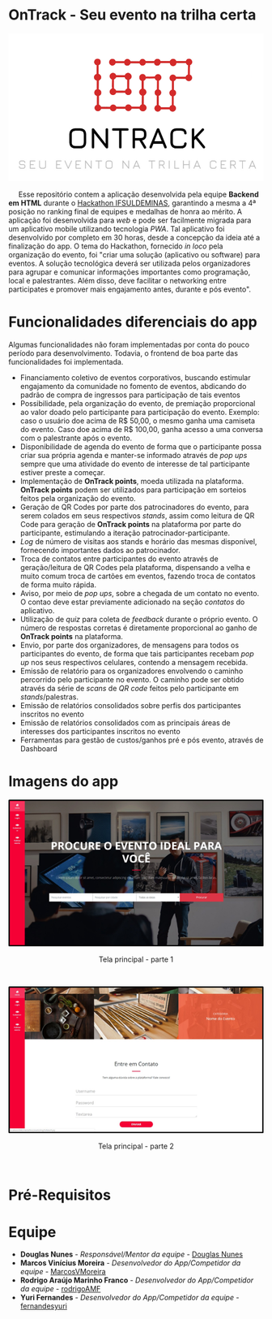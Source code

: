 # OnTrack - Seu evento na trilha certa

<p align = "center">
  <img src="https://raw.githubusercontent.com/MarcosVMoreira/Hackathon/master/img/comFundo/logoPequenoComFundoEComTexto.png" alt="Logo do app"/>

&nbsp;&nbsp;&nbsp;&nbsp;&nbsp;Esse repositório contem a aplicação desenvolvida pela equipe **Backend em HTML** durante o [Hackathon IFSULDEMINAS](https://portal.ifsuldeminas.edu.br/index.php/ultimas-noticias-ifsuldeminas/80-noticias-da-pppi/2806-evento-hackathon), garantindo a mesma a 4ª posição no ranking final de equipes e medalhas de honra ao mérito. A aplicação foi desenvolvida para *web* e pode ser facilmente migrada para um aplicativo mobile utilizando tecnologia *PWA*. Tal aplicativo foi desenvolvido por completo em 30 horas, desde a concepção da ideia até a finalização do app. O tema do Hackathon, fornecido *in loco* pela organização do evento, foi "criar uma solução (aplicativo ou software) para eventos. A solução tecnológica deverá ser utilizada pelos organizadores para agrupar e comunicar informações importantes como programação, local e palestrantes. Além disso, deve facilitar o networking entre participates e promover mais engajamento antes, durante e pós evento".


# Funcionalidades diferenciais do app

Algumas funcionalidades não foram implementadas por conta do pouco período para desenvolvimento. Todavia, o frontend de boa parte das funcionalidades foi implementada.

- Financiamento coletivo de eventos corporativos, buscando estimular engajamento da comunidade no fomento de eventos, abdicando do padrão de compra de ingressos para participação de tais eventos
- Possibilidade, pela organização do evento, de premiação proporcional ao valor doado pelo participante para participação do evento. Exemplo: caso o usuário doe acima de R$ 50,00, o mesmo ganha uma camiseta do evento. Caso doe acima de R$ 100,00, ganha acesso a uma conversa com o palestrante após o evento.
- Disponibilidade de agenda do evento de forma que o participante possa criar sua própria agenda e manter-se informado através de *pop ups* sempre que uma atividade do evento de interesse de tal participante estiver preste a começar.
- Implementação de **OnTrack points**, moeda utilizada na plataforma. **OnTrack points** podem ser utilizados para participação em sorteios feitos pela organização do evento.
- Geração de QR Codes por parte dos patrocinadores do evento, para serem colados em seus respectivos *stands*, assim como leitura de QR Code para geração de **OnTrack points** na plataforma por parte do participante, estimulando a iteração patrocinador-participante.
- *Log* de número de visitas aos stands e horário das mesmas disponível, fornecendo importantes dados ao patrocinador.
- Troca de contatos entre participantes do evento através de geração/leitura de QR Codes pela plataforma, dispensando a velha e muito comum troca de cartões em eventos, fazendo troca de contatos de forma muito rápida.
- Aviso, por meio de *pop ups*, sobre a chegada de um contato no evento. O contao deve estar previamente adicionado na seção *contatos* do aplicativo.
- Utilização de *quiz* para coleta de *feedback* durante o próprio evento. O número de respostas corretas é diretamente proporcional ao ganho de **OnTrack points** na plataforma.
- Envio, por parte dos organizadores, de mensagens para todos os participantes do evento, de forma que tais participantes recebam *pop up* nos seus respectivos celulares, contendo a mensagem recebida.
- Emissão de relatório para os organizadores envolvendo o caminho percorrido pelo participante no evento. O caminho pode ser obtido através da série de *scans* de *QR code* feitos pelo participante em *stands*/palestras.
- Emissão de relatórios consolidados sobre perfis dos participantes inscritos no evento
- Emissão de relatórios consolidados com as principais áreas de interesses dos participantes inscritos no evento
- Ferramentas para gestão de custos/ganhos pré e pós evento, através de Dashboard


# Imagens do app

  <p align = "center">
  <img src="https://raw.githubusercontent.com/MarcosVMoreira/Hackathon/master/screenshots/home-1.png" alt="Tela principal - parte 1"/>
   </p>
   <p align = "center">
  Tela principal - parte 1
   </p>
   
   <br>
   
  <p align = "center">
  <img src="https://raw.githubusercontent.com/MarcosVMoreira/Hackathon/master/screenshots/home-2.png" alt="Tela principal - parte 2"/>
   </p>
   <p align = "center">
  Tela principal - parte 2
   </p>
   
   <br>

# Pré-Requisitos


# Equipe

* **Douglas Nunes** - *Responsável/Mentor da equipe* - [Douglas Nunes](https://www.linkedin.com/in/douglas-fabiano-de-sousa-nunes-0933a714/) 
* **Marcos Vinícius Moreira** - *Desenvolvedor do App/Competidor da equipe* - [MarcosVMoreira](https://github.com/MarcosVMoreira)
* **Rodrigo Araújo Marinho Franco** - *Desenvolvedor do App/Competidor da equipe* - [rodrigoAMF](https://github.com/rodrigoAMF)
* **Yuri Fernandes** - *Desenvolvedor do App/Competidor da equipe* - [fernandesyuri](https://github.com/fernandesyuri) 


